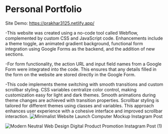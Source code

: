 # Personal Portfolio
Site Demo: https://prakhar3125.netlify.app/

-This website was created using a no-code tool called Webflow, complemented by custom CSS and JavaScript code. Enhancements include a theme toggle, an animated gradient background, functional form integration using Google Forms as the backend, and the addition of new sections.

-For form functionality, the action URL and input field names from a Google Form were integrated into the code. This ensures that any details filled in the form on the website are stored directly in the Google Form.

-This code implements theme switching with smooth transitions and custom scrollbar styling. CSS variables centralize color control, making customization easy for light and dark themes. Smooth animations during theme changes are achieved with transition properties. Scrollbar styling is tailored for different themes using classes and variables. This approach enhances user experience with a cohesive interface and improved scrollbar interaction.
![Minimalist Website Launch Computer Mockup Instagram Post](https://github.com/prakhar3125/Portfolio/assets/111203228/02f4de19-e5bf-4d22-8d71-96d0263eb786)

![Modern Neutral Web Design Digital Product Promotion Instagram Post (1)](https://github.com/prakhar3125/Portfolio/assets/111203228/e56e26ee-4724-4cbe-b19b-3c0ac50ab0d3)




